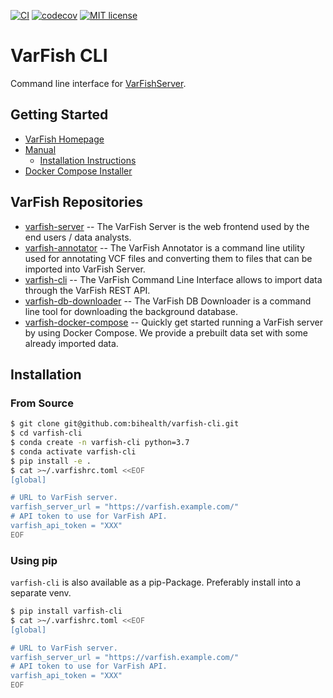 [![CI](https://github.com/bihealth/varfish-cli/actions/workflows/main.yml/badge.svg)](https://github.com/bihealth/varfish-cli/actions/workflows/main.yml)
[![codecov](https://codecov.io/gh/bihealth/varfish-cli/branch/main/graph/badge.svg?token=9ZX53MPEJT)](https://codecov.io/gh/bihealth/varfish-cli)
[![MIT license](https://img.shields.io/badge/License-MIT-green.svg)](https://opensource.org/licenses/MIT)

# VarFish CLI

Command line interface for [VarFishServer](https://github.com/bihealth/varfish-server).

## Getting Started

- [VarFish Homepage](https://www.cubi.bihealth.org/software/varfish/)
- [Manual](https://varfish-server.readthedocs.io/en/latest/)
    - [Installation Instructions](https://varfish-server.readthedocs.io/en/latest/admin_install.html)
- [Docker Compose Installer](https://github.com/bihealth/varfish-docker-compose#run-varfish-server-using-docker-compose)

## VarFish Repositories

- [varfish-server](https://github.com/bihealth/varfish-server) --
  The VarFish Server is the web frontend used by the end users / data analysts.
- [varfish-annotator](https://github.com/bihealth/varfish-annotator) --
  The VarFish Annotator is a command line utility used for annotating VCF files and converting them to files that can be imported into VarFish Server.
- [varfish-cli](https://github.com/bihealth/varfish-cli) --
  The VarFish Command Line Interface allows to import data through the VarFish REST API.
- [varfish-db-downloader](https://github.com/bihealth/varfish-db-downloader) --
  The VarFish DB Downloader is a command line tool for downloading the background database.
- [varfish-docker-compose](https://github.com/bihealth/varfish-docker-compose) --
  Quickly get started running a VarFish server by using Docker Compose.
  We provide a prebuilt data set with some already imported data.

## Installation

### From Source

```bash
$ git clone git@github.com:bihealth/varfish-cli.git
$ cd varfish-cli
$ conda create -n varfish-cli python=3.7
$ conda activate varfish-cli
$ pip install -e .
$ cat >~/.varfishrc.toml <<EOF
[global]

# URL to VarFish server.
varfish_server_url = "https://varfish.example.com/"
# API token to use for VarFish API.
varfish_api_token = "XXX"
EOF
```

### Using pip


`varfish-cli` is also available as a pip-Package.
Preferably install into a separate venv.

```bash
$ pip install varfish-cli
$ cat >~/.varfishrc.toml <<EOF
[global]

# URL to VarFish server.
varfish_server_url = "https://varfish.example.com/"
# API token to use for VarFish API.
varfish_api_token = "XXX"
EOF
```
